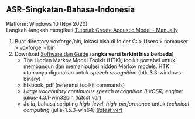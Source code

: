 ## ASR-Singkatan-Bahasa-Indonesia
Platform: Windows 10 (Nov 2020)\
Langkah-langkah mengikuti [Tutorial: Create Acoustic Model - Manually](http://www.voxforge.org/home/dev/acousticmodels/windows/create/htkjulius/tutorial)<br>
1. Buat directory voxforge/bin, lokasi bisa di folder C: > Users > namauser > voxforge > bin
2. Download [Software dan Guide](http://www.voxforge.org/home/dev/acousticmodels/windows/create/htkjulius/tutorial/download) (**angka versi terkini bisa berbeda**)
   - The Hidden Markov Model Toolkit (HTK), toolkit portabel untuk membangun dan memanipulasi hidden Markov models. HTK utamanya digunakan untuk *speech recognition* (htk-3.3-windows-binary)
   - htkbook_pdf (referensi toolkit commands)
   - *Large vocabulary continuous speech recognition (LVCSR) engine*: julius-4.3.1-win32bin [(*latest ver*)](http://julius.osdn.jp/en_index.php#latest_version)
   - Julia, bahasa scripting *high-level*, *high-performance* untuk *technical computing* (julia-1.5.3-win64) [(*latest ver*)](https://julialang.org/downloads/)
